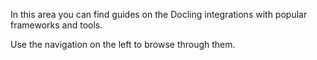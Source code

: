 In this area you can find guides on the Docling integrations with popular frameworks and tools.

Use the navigation on the left to browse through them.
